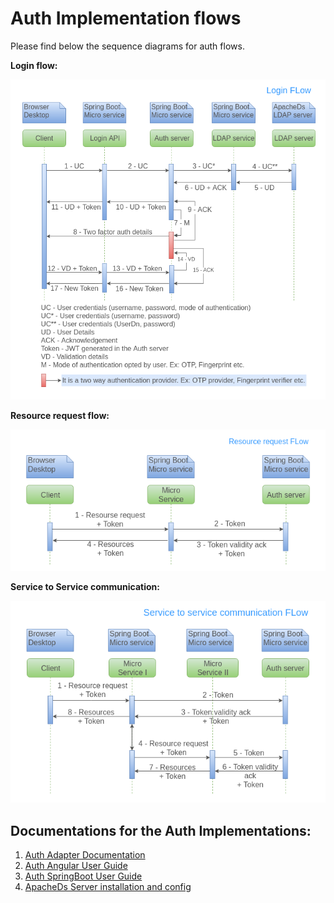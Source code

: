 # Auth Implementation flows

Please find below the sequence diagrams for auth flows.

**Login flow:**

![Login flow](_images/arch_diagrams/auth/login_flow.png)

**Resource request flow:**

![Resource request flow](_images/arch_diagrams/auth/resource_request_flow.png)

**Service to Service communication:**

![Service to Service communication](_images/arch_diagrams/auth/service-service-communication.png)

## Documentations for the Auth Implementations:

1. [Auth Adapter Documentation](https://github.com/mosip/mosip/wiki/Auth-Adapter)
2. [Auth Angular User Guide](https://github.com/mosip/mosip/wiki/Auth-Angular-User-Guide)
3. [Auth SpringBoot User Guide](https://github.com/mosip/mosip/wiki/Auth-SpringBoot-User-Guide)
4. [ApacheDs Server installation and config](https://github.com/mosip/mosip/wiki/ApacheDs-Server-installation-and-config)